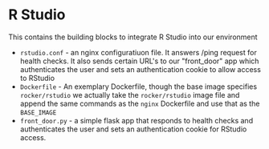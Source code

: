 # R Studio

This contains the building blocks to integrate R Studio into our environment

* `rstudio.conf` - an nginx configuratiuon file. It answers /ping request for health checks. It also sends certain URL's to our "front_door" app which authenticates the user and sets an authentication cookie to allow access to RStudio
* `Dockerfile` - An exemplary Dockerfile,  though the base image specifies `rocker/rstudio` we actually take the `rocker/rstudio` image file and append the same commands as the `nginx` Dockerfile and use that as the `BASE_IMAGE`
* `front_door.py` - a simple flask app that responds to health checks and authenticates the user and sets an authentication cookie for RStudio access.
